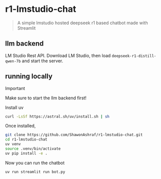 # r1-lmstudio-chat

> A simple lmstudio hosted deepseek r1 based chatbot made with Streamlit 


## llm backend
LM Studio Rest API. Download LM Studio, then load `deepseek-r1-distill-qwen-7b` and start the server.

## running locally

> [!IMPORTANT]
> Make sure to start the llm backend first!


Install uv

```bash
curl -LsSf https://astral.sh/uv/install.sh | sh
```

Once installed,

```bash
git clone https://github.com/ShawonAshraf/r1-lmstudio-chat.git
cd r1-lmstudio-chat
uv venv
source .venv/bin/activate
uv pip install -e .
```

Now you can run the chatbot

```bash
uv run streamlit run bot.py  
```
